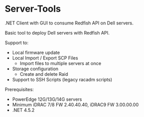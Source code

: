 # Server-Tools
.NET Client with GUI to consume Redfish API on Dell servers.

Basic tool to deploy Dell servers with Redfish API.

Support to:

* Local firmware update
* Local Import / Export SCP Files
  * Import files to multiple servers at once
* Storage configuration
  * Create and delete Raid
* Support to SSH Scripts (legacy racadm scripts)

Prerequisites:

* PowerEdge 12G/13G/14G servers 
* Minimum iDRAC 7/8 FW 2.40.40.40, iDRAC9 FW 3.00.00.00
* .NET 4.5.2

